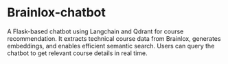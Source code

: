 # Brainlox-chatbot
A Flask-based chatbot using Langchain and Qdrant for course recommendation. It extracts technical course data from Brainlox, generates embeddings, and enables efficient semantic search. Users can query the chatbot to get relevant course details in real time. 
